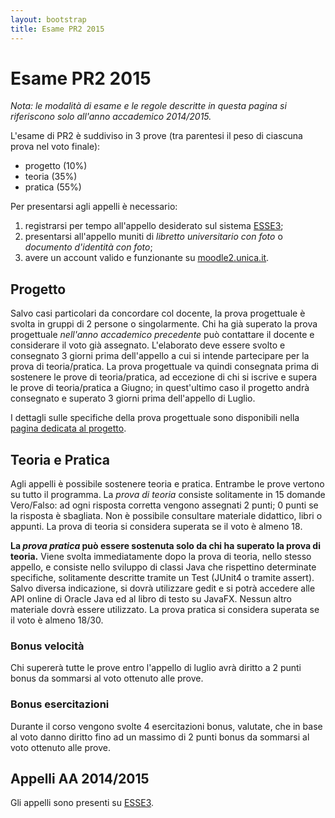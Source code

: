 ```yaml
---
layout: bootstrap
title: Esame PR2 2015
---
```


Esame PR2 2015
=================
_Nota: le modalità di esame e le regole descritte in questa pagina si riferiscono solo all'anno accademico 2014/2015._

L'esame di PR2 è suddiviso in 3 prove (tra parentesi il peso di ciascuna prova nel voto finale):

 - progetto (10%)
 - teoria (35%)
 - pratica (55%)

Per presentarsi agli appelli è necessario:
 1. registrarsi per tempo all'appello desiderato sul sistema [ESSE3](https://webstudenti.unica.it/);
 2. presentarsi all'appello muniti di _libretto universitario con foto_ o _documento d'identità con foto_;
 3. avere un account valido e funzionante su [moodle2.unica.it](http://moodle2.unica.it).

Progetto
--------
Salvo casi particolari da concordare col docente, la prova progettuale è svolta in gruppi di 2 persone o singolarmente.
Chi ha già superato la prova progettuale _nell'anno accademico precedente_ può contattare il docente e considerare il voto già assegnato.
L'elaborato deve essere svolto e consegnato 3 giorni prima dell'appello a cui si intende partecipare per la prova di teoria/pratica.
La prova progettuale va quindi consegnata prima di sostenere le prove di teoria/pratica, ad eccezione di chi si iscrive 
e supera le prove di teoria/pratica a Giugno; in quest'ultimo caso il progetto andrà consegnato e superato 3 giorni prima dell'appello di Luglio.

I dettagli sulle specifiche della prova progettuale sono disponibili nella [pagina dedicata al progetto](progetto2015). 


Teoria e Pratica
----------------
Agli appelli è possibile sostenere teoria e pratica. Entrambe le prove vertono su tutto il programma.
La _prova di teoria_ consiste solitamente in 15 domande Vero/Falso: ad ogni risposta corretta vengono assegnati 2 punti; 0 punti se la risposta è sbagliata. 
Non è possibile consultare materiale didattico, libri o appunti.
La prova di teoria si considera superata se il voto è almeno 18.

**La _prova pratica_ può essere sostenuta solo da chi ha superato la prova di teoria.** 
Viene svolta immediatamente dopo la prova di teoria, nello stesso appello, e consiste nello sviluppo di classi Java che rispettino determinate specifiche, solitamente descritte tramite un Test (JUnit4 o tramite assert). Salvo diversa indicazione, si dovrà utilizzare gedit e si potrà accedere alle API online di Oracle Java ed al libro di testo su JavaFX. Nessun altro materiale dovrà essere utilizzato.
La prova pratica si considera superata se il voto è almeno 18/30.


### Bonus velocità
Chi supererà tutte le prove entro l'appello di luglio avrà diritto a 2 punti bonus da sommarsi al voto ottenuto alle prove.

### Bonus esercitazioni
Durante il corso vengono svolte 4 esercitazioni bonus, valutate, che in base al voto danno diritto fino ad un massimo di 2 punti bonus da sommarsi al voto ottenuto alle prove.

Appelli AA 2014/2015
------------
Gli appelli sono presenti su [ESSE3](https://webstudenti.unica.it/).
 
